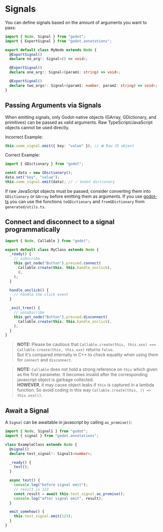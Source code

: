 # Signals

You can define signals based on the amount of arguments you want to pass:

```ts
import { Node, Signal } from "godot";
import { ExportSignal } from "godot.annotations";

export default class MyNode extends Node {
  @ExportSignal()
  declare no_arg!: Signal<() => void>;

  @ExportSignal()
  declare one_arg!: Signal<(param1: string) => void>;

  @ExportSignal()
  declare two_args!: Signal<(param1: number, param2: string) => void>;
}
```

## Passing Arguments via Signals

When emitting signals, only Godot-native objects (GArray, GDictionary, and primitives) can be passed as valid arguments. 
Raw TypeScript/JavaScript objects cannot be used directly.

Incorrect Example:

```ts
this.some_signal.emit({ key: "value" }); // ❌ Raw JS object
```

Correct Example:

```ts
import { GDictionary } from "godot";

const data = new GDictionary();
data.set("key", "value");
this.some_signal.emit(data); // ✅ Godot dictionary
```

If raw JavaScript objects must be passed, consider converting them into `GDictionary` or `GArray` before emitting them as arguments.
If you use [godot-ts](https://github.com/godotjs/godot-ts) you can use
the functions `toGDictionary` and `fromGDictionary` from `generated/utils.ts`.

## Connect and disconnect to a signal programmatically

```ts
import { Node, Callable } from "godot";

export default class MyClass extends Node {
  _ready() {
    // subscribe
    this.get_node("Button").pressed.connect(
      Callable.create(this, this.handle_onclick),
      0,
    );
  }

  handle_onclick() {
    // handle the click event
  }

  _exit_tree() {
    // unsubscribe
    this.get_node("Button").pressed.disconnect(
      Callable.create(this, this.handle_onclick),
    );
  }
}
```

> **NOTE:** Please be cautious that `Callable.create(this, this.xxx) === Callable.create(this, this.xxx)` returns `false`.  
> But it's compared internally in C++ to check equality when using them for `connect` and `disconnect`.

> **NOTE:** `Callable` does not hold a strong reference on `this` which given as the first parameter. It becomes invalid after the corresponding javascript object is garbage collected.  
> **HOWEVER**, it may cause object leaks if `this` is captured in a lambda function. So avoid coding in this way `Callable.create(this, () => this.xxx())`.

## Await a Signal

A `Signal` can be awaitable in javascript by calling `as_promise()`:

```ts
import { Node, Signal1 } from "godot";
import { signal } from "godot.annotations";

class ExampleClass extends Node {
  @signal()
  declare test_signal!: Signal1<number>;

  _ready() {
    test();
  }

  async test() {
    console.log("before signal emit");
    // result is 123
    const result = await this.test_signal.as_promise();
    console.log("after signal emit", result);
  }

  emit_somehow() {
    this.test_signal.emit(123);
  }
}
```
